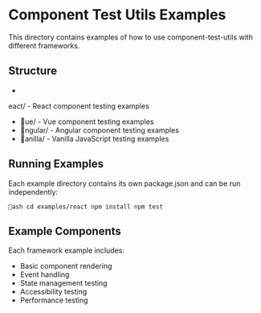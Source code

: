 ﻿# Component Test Utils Examples

This directory contains examples of how to use component-test-utils with different frameworks.

## Structure

- eact/ - React component testing examples
- ue/ - Vue component testing examples  
- ngular/ - Angular component testing examples
- anilla/ - Vanilla JavaScript testing examples

## Running Examples

Each example directory contains its own package.json and can be run independently:

`ash
cd examples/react
npm install
npm test
`

## Example Components

Each framework example includes:
- Basic component rendering
- Event handling
- State management testing
- Accessibility testing
- Performance testing
